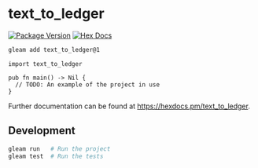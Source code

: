 # text_to_ledger

[![Package Version](https://img.shields.io/hexpm/v/text_to_ledger)](https://hex.pm/packages/text_to_ledger)
[![Hex Docs](https://img.shields.io/badge/hex-docs-ffaff3)](https://hexdocs.pm/text_to_ledger/)

```sh
gleam add text_to_ledger@1
```
```gleam
import text_to_ledger

pub fn main() -> Nil {
  // TODO: An example of the project in use
}
```

Further documentation can be found at <https://hexdocs.pm/text_to_ledger>.

## Development

```sh
gleam run   # Run the project
gleam test  # Run the tests
```
